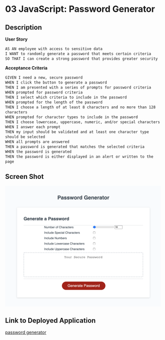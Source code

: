 # 03 JavaScript: Password Generator

## Description

**User Story**

```
AS AN employee with access to sensitive data
I WANT to randomly generate a password that meets certain criteria
SO THAT I can create a strong password that provides greater security
```

**Acceptance Criteria**

```
GIVEN I need a new, secure password
WHEN I click the button to generate a password
THEN I am presented with a series of prompts for password criteria
WHEN prompted for password criteria
THEN I select which criteria to include in the password
WHEN prompted for the length of the password
THEN I choose a length of at least 8 characters and no more than 128 characters
WHEN prompted for character types to include in the password
THEN I choose lowercase, uppercase, numeric, and/or special characters
WHEN I answer each prompt
THEN my input should be validated and at least one character type should be selected
WHEN all prompts are answered
THEN a password is generated that matches the selected criteria
WHEN the password is generated
THEN the password is either displayed in an alert or written to the page
```

## Screen Shot

![password generator screen shot](./Assets/generate-password-sc.png)

## Link to Deployed Application
[password generator](https://zhuxiaoyu1019.github.io/password-generator/)